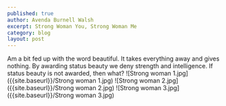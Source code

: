 ```yaml
---
published: true
author: Avenda Burnell Walsh
excerpt: Strong Woman You, Strong Woman Me
category: blog
layout: post
---
```

Am a bit fed up with the word beautiful. It takes everything away and gives nothing. By awarding status beauty we deny strength and intelligence. If status beauty is not awarded, then what?
![Strong woman 1.jpg]({{site.baseurl}}/Strong woman 1.jpg)
![Strong woman 2.jpg]({{site.baseurl}}/Strong woman 2.jpg)
![Strong woman 3.jpg]({{site.baseurl}}/Strong woman 3.jpg)
